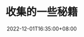 ---
title: "收集的一些秘籍"
date: 2022-12-01T16:35:00+08:00
draft: true
featured_image: '/images/post-0017.jpg'
summary: '这些都是推特上面平时收藏的，还可以继续补充'
---